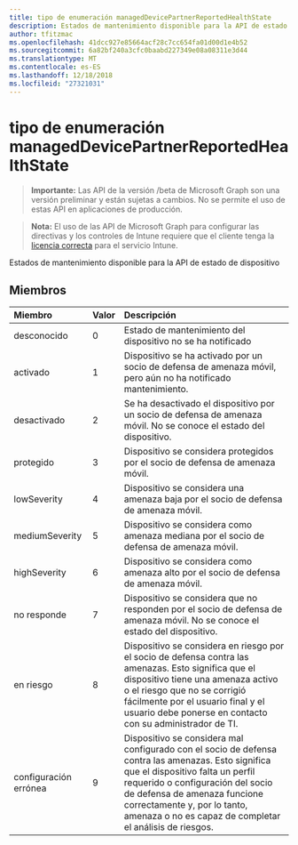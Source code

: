 ```yaml
---
title: tipo de enumeración managedDevicePartnerReportedHealthState
description: Estados de mantenimiento disponible para la API de estado de dispositivo
author: tfitzmac
ms.openlocfilehash: 41dcc927e85664acf28c7cc654fa01d00d1e4b52
ms.sourcegitcommit: 6a82bf240a3cfc0baabd227349e08a08311e3d44
ms.translationtype: MT
ms.contentlocale: es-ES
ms.lasthandoff: 12/18/2018
ms.locfileid: "27321031"
---
```

# <a name="manageddevicepartnerreportedhealthstate-enum-type"></a>tipo de enumeración managedDevicePartnerReportedHealthState

> **Importante:** Las API de la versión /beta de Microsoft Graph son una versión preliminar y están sujetas a cambios. No se permite el uso de estas API en aplicaciones de producción.

> **Nota:** El uso de las API de Microsoft Graph para configurar las directivas y los controles de Intune requiere que el cliente tenga la [licencia correcta](https://go.microsoft.com/fwlink/?linkid=839381) para el servicio Intune.

Estados de mantenimiento disponible para la API de estado de dispositivo
## <a name="members"></a>Miembros
|Miembro	|Valor|Descripción|
|:---|:---|:---|
|desconocido|0|Estado de mantenimiento del dispositivo no se ha notificado|
|activado|1|Dispositivo se ha activado por un socio de defensa de amenaza móvil, pero aún no ha notificado mantenimiento.|
|desactivado|2|Se ha desactivado el dispositivo por un socio de defensa de amenaza móvil. No se conoce el estado del dispositivo.|
|protegido|3|Dispositivo se considera protegidos por el socio de defensa de amenaza móvil.|
|lowSeverity|4|Dispositivo se considera una amenaza baja por el socio de defensa de amenaza móvil.|
|mediumSeverity|5|Dispositivo se considera como amenaza mediana por el socio de defensa de amenaza móvil.|
|highSeverity|6|Dispositivo se considera como amenaza alto por el socio de defensa de amenaza móvil.|
|no responde|7|Dispositivo se considera que no responden por el socio de defensa de amenaza móvil. No se conoce el estado del dispositivo.|
|en riesgo|8|Dispositivo se considera en riesgo por el socio de defensa contra las amenazas. Esto significa que el dispositivo tiene una amenaza activo o el riesgo que no se corrigió fácilmente por el usuario final y el usuario debe ponerse en contacto con su administrador de TI.|
|configuración errónea|9|Dispositivo se considera mal configurado con el socio de defensa contra las amenazas. Esto significa que el dispositivo falta un perfil requerido o configuración del socio de defensa de amenaza funcione correctamente y, por lo tanto, amenaza o no es capaz de completar el análisis de riesgos.|





